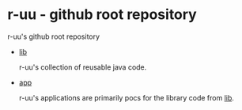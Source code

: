 # r-uu - github root repository

r-uu's github root repository

- [lib](https://github.com/r-uu/r-uu.lib)

  r-uu's collection of reusable java code.

- [app](https://github.com/r-uu/r-uu.app)

  r-uu's applications are primarily pocs for the library code from [lib](https://github.com/r-uu/r-uu.lib).
